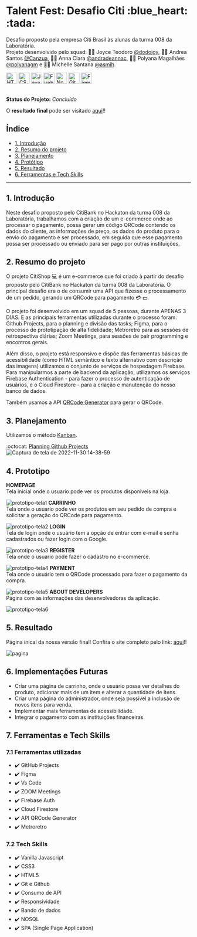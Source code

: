 
<h1> Talent Fest: Desafio Citi :blue_heart: :tada: </h1>

Desafio proposto pela empresa Citi Brasil às alunas da turma 008 da Laboratória.<br>
Projeto desenvolvido pelo squad: :woman_technologist: Joyce Teodoro [@dodojoy](https://github.com/dodojoy), 
:woman_technologist: Andrea Santos [@Canzua](https://github.com/Canzua), 
:woman_technologist: Anna Clara [@andradeannac](https://github.com/andradeannac), 
:woman_technologist: Polyana Magalhães [@polyanagm](https://github.com/polyanagm) e 
:woman_technologist: Michelle Santana [@asmih](https://github.com/asmih).

 <div align:"center">
  <img src="https://cdn.jsdelivr.net/gh/devicons/devicon/icons/html5/html5-original.svg" alt="HTML5" style="height: 30px;"/>
  <img src="https://cdn.jsdelivr.net/gh/devicons/devicon/icons/css3/css3-original.svg" alt="CSS3" style="height: 30px;"/>
  <img src="https://cdn.jsdelivr.net/gh/devicons/devicon/icons/javascript/javascript-original.svg" alt="JavaScript" style="height: 30px;"/>
  <img src="https://cdn.jsdelivr.net/gh/devicons/devicon/icons/firebase/firebase-plain.svg" alt="Firebase" style="height: 30px;"/>
  <img src="https://cdn.jsdelivr.net/gh/devicons/devicon/icons/nodejs/nodejs-plain.svg" alt="Node.js" style="height: 30px;"/>
  <img src="https://cdn.jsdelivr.net/gh/devicons/devicon/icons/github/github-original.svg" alt="GitHub" style="height: 30px;"/> 
  <img src="https://cdn.jsdelivr.net/gh/devicons/devicon/icons/figma/figma-original.svg" alt="Figma" style="height: 30px;"/>
  </div>
  <br>

  **Status do Projeto:** _Concluído_ 
    
  O **resultado final** pode ser visitado [aqui](https://dodojoy.github.io/talent-fest-citi/)!!



## Índice

* [1. Introdução](#1-introdução)
* [2. Resumo do projeto](#2-resumo-do-projeto) 
* [3. Planejamento](#3-planejamento)
* [4. Protótipo](#4-prototipo)
* [5. Resultado](#5-resultado)
* [6. Ferramentas e Tech Skills](#6-ferramentas-e-tech-skills)

***

## 1. Introdução

Neste  desafio proposto pelo CitiBank no Hackaton da turma 008 da Laboratória, trabalhamos com a criação de um e-commerce onde ao processar o pagamento, possa gerar um código QRCode contendo os dados do cliente, as informações de preço, os dados do produto para o envio do pagamento e ser processado, em seguida que esse pagamento possa ser processado ou enviado para ser pago por outras instituições.


## 2. Resumo do projeto
O projeto CitiShop :computer: é um e-commerce que foi criado à partir do desafio proposto pelo CitiBank no Hackaton da turma 008 da Laboratória.
O principal desafio era o de consumir uma API que fizesse o processamento de um pedido, gerando um QRCode para pagamento :credit_card: :dollar:.

O projeto foi desenvolvido em um squad de 5 pessoas, durante APENAS 3 DIAS. E as principais ferramentas utilizadas durante o processo foram: Github Projects, para o planning e divisão das tasks; Figma, para o processo de prototipação de alta fidelidade; Metroretro para as sessões de retrospectiva diárias; Zoom Meetings, para sessões de pair programming e encontros gerais.

Além disso, o projeto está responsivo e dispõe das ferramentas básicas de acessibilidade (como HTML semântico e texto alternativo com descrição das imagens) utilizamos o conjunto de serviços de hospedagem Firebase. Para manipularmos a parte de backend da aplicação, utilizamos os serviços Firebase Authentication - para fazer o processo de autenticação de usuários, e o Cloud Firestore - para a criação e manutenção do nosso banco de dados.

Também usamos a API [QRCode Generator](https://goqr.me/api/) para gerar o QRCode.


## 3. Planejamento

Utilizamos o método [Kanban](https://www.alura.com.br/artigos/metodo-kanban).

:octocat: [Planning Github Projects](https://github.com/users/dodojoy/projects/3) 
![Captura de tela de 2022-11-30 14-38-59](https://user-images.githubusercontent.com/57406239/204869213-cab3dcb2-0cb0-47cb-8d76-1ba31e143c17.png)


## 4. Prototipo

**HOMEPAGE**<br>
Tela inicial onde o usuario pode ver os produtos disponiveis na loja.

![prototipo-tela1](https://user-images.githubusercontent.com/57406239/204919851-565a2485-2259-4b1c-b818-44e92411cb04.png)
**CARRINHO**<br>
Tela onde o usuario pode ver os produtos em seu pedido de compra e solicitar a geração do QRCode para pagamento.

![prototipo-tela2](https://user-images.githubusercontent.com/57406239/204920159-70e39160-3a25-4199-beb2-77b12554590b.png)
**LOGIN**<br>
Tela de login onde o usuário tem a opção de entrar com e-mail e senha cadastrados ou fazer login com o Google.

![prototipo-tela3](https://user-images.githubusercontent.com/57406239/204920213-9ecaa2ef-8283-4aa5-b0f1-2d0a0965174b.png)
**REGISTER**<br>
Tela onde o usuario pode fazer o cadastro no e-commerce.

![prototipo-tela4](https://user-images.githubusercontent.com/57406239/204920256-afb26d8b-eb15-4fb4-916d-be75cf0c4d0d.png)
**PAYMENT**<br>
Tela onde o usuário tem o QRCode processado para fazer o pagamento da compra.

![prototipo-tela5](https://user-images.githubusercontent.com/57406239/204920313-6574282b-180c-41c6-a200-d774dc9e02d5.png)
**ABOUT DEVELOPERS**<br>
Página com as informações das desenvolvedoras da aplicação.

![prototipo-tela6](https://user-images.githubusercontent.com/57406239/204920376-9f0b6f0f-5956-4346-8ddd-f95f8cb5069d.png)



## 5. Resultado
Página inical da nossa versão final! Confira o site completo pelo link: [aqui](https://dodojoy.github.io/talent-fest-citi/)!!

![pagina](https://user-images.githubusercontent.com/98547636/205085946-0dfb787c-8e0e-4848-a768-69b67cd18a44.jpeg)



## 6. Implementações Futuras
 <ul>
    <li>Criar uma página de carrinho, onde o usuário possa ver detalhes do produto, adicionar mais de um item e alterar a quantidade de itens.
    <li>Criar uma página do administrador, onde seja possível a inclusão de novos itens para venda.
    <li>Implementar mais ferramentas de acessibilidade.
    <li> Integrar o pagamento com as instituições financeiras.
  </ul>

## 7. Ferramentas e Tech Skills

### 7.1 Ferramentas utilizadas
  
   - ✔️ GitHub Projects
   - ✔️ Figma
   - ✔️ Vs Code
   - ✔️ ZOOM Meetings
   - ✔️ Firebase Auth
   - ✔️ Cloud Firestore
   - ✔️ API QRCode Generator
   - ✔️ Metroretro

  
### 7.2 Tech Skills

 - ✔️ Vanilla Javascript
 - ✔️ CSS3
 - ✔️ HTML5
 - ✔️ Git e Github
 - ✔️ Consumo de API
 - ✔️ Responsividade
 - ✔️ Bando de dados
 - ✔️ NOSQL
 - ✔️ SPA (Single Page Application)

